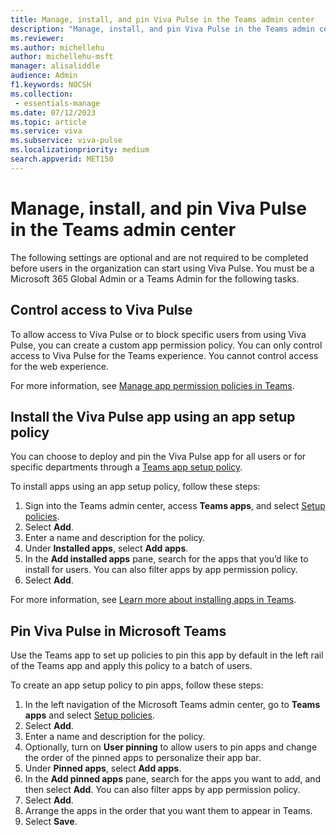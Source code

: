```yaml
---
title: Manage, install, and pin Viva Pulse in the Teams admin center
description: "Manage, install, and pin Viva Pulse in the Teams admin center"
ms.reviewer: 
ms.author: michellehu
author: michellehu-msft
manager: alisaliddle
audience: Admin
f1.keywords: NOCSH
ms.collection:
 - essentials-manage
ms.date: 07/12/2023
ms.topic: article
ms.service: viva
ms.subservice: viva-pulse
ms.localizationpriority: medium
search.appverid: MET150
---
```


# Manage, install, and pin Viva Pulse in the Teams admin center

The following settings are optional and are not required to be completed before users in the organization can start using Viva Pulse. You must be a Microsoft 365 Global Admin or a Teams Admin for the following tasks.

## Control access to Viva Pulse

To allow access to Viva Pulse or to block specific users from using Viva Pulse, you can create a custom app permission policy. You can only control access to Viva Pulse for the Teams experience. You cannot control access for the web experience.

For more information, see [Manage app permission policies in Teams](/microsoftteams/teams-app-permission-policies).

## Install the Viva Pulse app using an app setup policy

You can choose to deploy and pin the Viva Pulse app for all users or for specific departments through a [Teams app setup policy](/microsoftteams/teams-app-setup-policies).

To install apps using an app setup policy, follow these steps:

1. Sign into the Teams admin center, access **Teams apps**, and select [Setup policies](https://admin.teams.microsoft.com/policies/app-setup).
2. Select **Add**.
3. Enter a name and description for the policy.
4. Under **Installed apps**, select **Add apps**.
5. In the **Add installed apps** pane, search for the apps that you’d like to install for users. You can also filter apps by app permission policy.
6. Select **Add**.

For more information, see [Learn more about installing apps in Teams](/microsoftteams/teams-app-setup-policies#install-apps).

## Pin Viva Pulse in Microsoft Teams

Use the Teams app to set up policies to pin this app by default in the left rail of the Teams app and apply this policy to a batch of users.

To create an app setup policy to pin apps, follow these steps:

1. In the left navigation of the Microsoft Teams admin center, go to **Teams apps** and select [Setup policies](https://admin.teams.microsoft.com/policies/app-setup).
2. Select **Add**.
3. Enter a name and description for the policy.
4. Optionally, turn on **User pinning** to allow users to pin apps and change the order of the pinned apps to personalize their app bar.
5. Under **Pinned apps**, select **Add apps**.
6. In the **Add pinned apps** pane, search for the apps you want to add, and then select **Add**. You can also filter apps by app permission policy.
7. Select **Add**.
8. Arrange the apps in the order that you want them to appear in Teams.
9. Select **Save**.